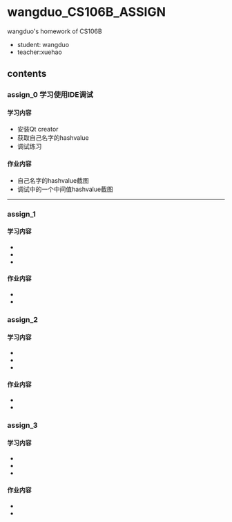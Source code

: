 # wangduo_CS106B_ASSIGN
wangduo's homework of CS106B 
  * student: wangduo
  * teacher:xuehao
## contents
### assign_0 学习使用IDE调试
#### 学习内容
  * 安装Qt creator
  * 获取自己名字的hashvalue
  * 调试练习
#### 作业内容
  * 自己名字的hashvalue截图
  * 调试中的一个中间值hashvalue截图
---
### assign_1 
#### 学习内容
  * 
  * 
  * 
#### 作业内容
  * 
  * 
  ### assign_2
#### 学习内容
  * 
  * 
  * 
#### 作业内容
  * 
  * 
  ### assign_3 
#### 学习内容
  * 
  * 
  * 
#### 作业内容
  * 
  * 
